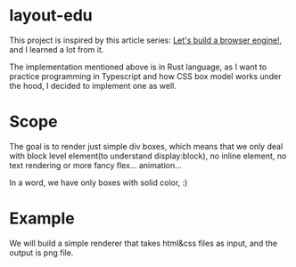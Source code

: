 # layout-edu

This project is inspired by this article series: [Let's build a browser engine!](https://limpet.net/mbrubeck/2014/08/08/toy-layout-engine-1.html), and I learned a lot from it.

The implementation mentioned above is in Rust language, as I want to practice programming in Typescript and how CSS box model works under the hood, I decided to implement one as well.

# Scope

The goal is to render just simple div boxes, which means that we only deal with block level element(to understand display:block), no inline element, no text rendering or more fancy flex... animation... 

In a word, we have only boxes with solid color, :)

# Example

We will build a simple renderer that takes html&css files as input, and the output is png file.

